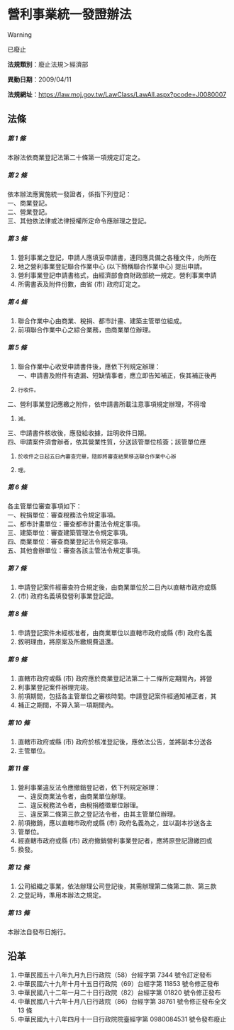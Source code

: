 # 營利事業統一發證辦法


> [!WARNING]
> 已廢止


**法規類別**：廢止法規＞經濟部

**異動日期**：2009/04/11  

**法規網址**：https://law.moj.gov.tw/LawClass/LawAll.aspx?pcode=J0080007



## 法條
##### 第 1 條
本辦法依商業登記法第二十條第一項規定訂定之。

##### 第 2 條
依本辦法應實施統一發證者，係指下列登記：  
一、商業登記。  
二、營業登記。  
三、其他依法律或法律授權所定命令應辦理之登記。

##### 第 3 條
1. 營利事業之登記，申請人應填妥申請書，連同應具備之各種文件，向所在
1. 地之營利事業登記聯合作業中心 (以下簡稱聯合作業中心) 提出申請。
1. 營利事業登記申請書格式，由經濟部會商財政部統一規定。營利事業申請
1. 所需書表及附件份數，由省 (市) 政府訂定之。

##### 第 4 條
1. 聯合作業中心由商業、稅捐、都市計畫、建築主管單位組成。
1. 前項聯合作業中心之綜合業務，由商業單位辦理。

##### 第 5 條
1. 聯合作業中心收受申請書件後，應依下列規定辦理：  
一、申請書及附件有遺漏、短缺情事者，應立即告知補正，俟其補正後再
1.     行收件。  
二、營利事業登記應繳之附件，依申請書所載注意事項規定辦理，不得增
1.     減。  
三、申請書件核收後，應發給收據，註明收件日期。  
四、申請案件須會辦者，依其營業性質，分送該管單位核簽；該管單位應
1.     於收件之日起五日內審查完畢，隨即將審查結果移送聯合作業中心辦
1.     理。

##### 第 6 條
各主管單位審查事項如下：  
一、稅捐單位：審查稅務法令規定事項。  
二、都市計畫單位：審查都市計畫法令規定事項。  
三、建築單位：審查建築管理法令規定事項。  
四、商業單位：審查商業登記法令規定事項。  
五、其他會辦單位：審查各該主管法令規定事項。

##### 第 7 條
1. 申請登記案件經審查符合規定後，由商業單位於二日內以直轄市政府或縣
1.  (市) 政府名義填發營利事業登記證。

##### 第 8 條
1. 申請登記案件未經核准者，由商業單位以直轄市政府或縣 (市) 政府名義
1. 敘明理由，將原案及所繳規費退還。

##### 第 9 條
1. 直轄市政府或縣 (市) 政府應於商業登記法第二十二條所定期間內，將營
1. 利事業登記案件辦理完竣。
1. 前項期間，包括各主管單位之審核時間。申請登記案件經通知補正者，其
1. 補正之期間，不算入第一項期間內。

##### 第 10 條
1. 直轄市政府或縣 (市) 政府於核准登記後，應依法公告，並將副本分送各
1. 主管單位。

##### 第 11 條
1. 營利事業違反法令應撤銷登記者，依下列規定辦理：  
一、違反商業法令者，由商業單位辦理。  
二、違反稅務法令者，由稅捐稽徵單位辦理。  
三、違反第二條第三款之登記法令者，由其主管單位辦理。
1. 前項撤銷，應以直轄市政府或縣 (市) 政府名義為之，並以副本抄送各主
1. 管單位。
1. 經直轄市政府或縣 (市) 政府撤銷營利事業登記者，應將原登記證繳回或
1. 換發。

##### 第 12 條
1. 公司組織之事業，依法辦理公司登記後，其需辦理第二條第二款、第三款
1. 之登記時，準用本辦法之規定。

##### 第 13 條
本辦法自發布日施行。

## 沿革
1. 中華民國五十八年九月九日行政院（58）台經字第 7344 號令訂定發布
1. 中華民國六十九年十月十五日行政院（69）台經字第 11853  號令修正發布
1. 中華民國八十二年一月二十日行政院（82）台經字第 01820  號令修正發布
1. 中華民國八十六年十月八日行政院（86）台經字第 38761  號令修正發布全文 13 條
1. 中華民國九十八年四月十一日行政院院臺經字第 0980084531 號令發布廢止  
